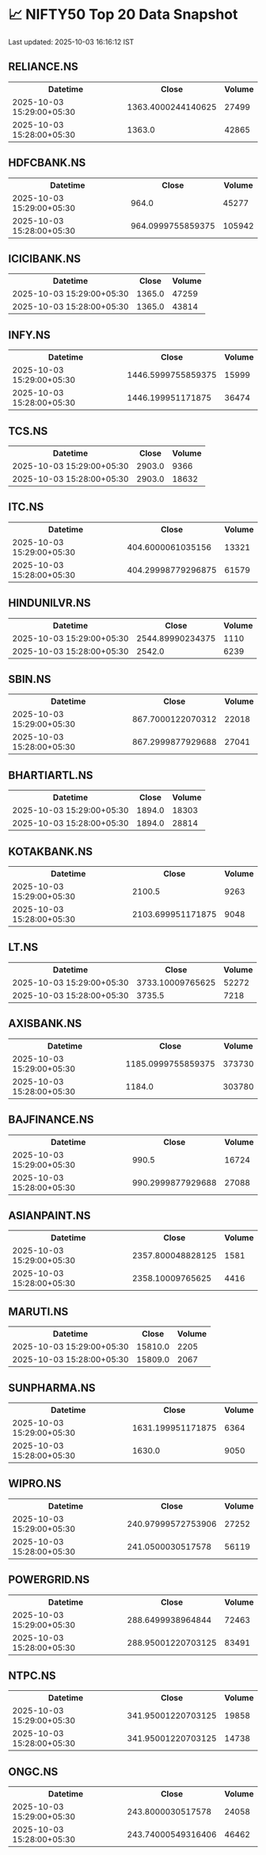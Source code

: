 # 📈 NIFTY50 Top 20 Data Snapshot

Last updated: 2025-10-03 16:16:12 IST

## RELIANCE.NS

<table>
  <tr><th>Datetime</th><th>Close</th><th>Volume</th></tr>
  <tr><td>2025-10-03 15:29:00+05:30</td><td>1363.4000244140625</td><td>27499</td></tr>
  <tr><td>2025-10-03 15:28:00+05:30</td><td>1363.0</td><td>42865</td></tr>
</table>

## HDFCBANK.NS

<table>
  <tr><th>Datetime</th><th>Close</th><th>Volume</th></tr>
  <tr><td>2025-10-03 15:29:00+05:30</td><td>964.0</td><td>45277</td></tr>
  <tr><td>2025-10-03 15:28:00+05:30</td><td>964.0999755859375</td><td>105942</td></tr>
</table>

## ICICIBANK.NS

<table>
  <tr><th>Datetime</th><th>Close</th><th>Volume</th></tr>
  <tr><td>2025-10-03 15:29:00+05:30</td><td>1365.0</td><td>47259</td></tr>
  <tr><td>2025-10-03 15:28:00+05:30</td><td>1365.0</td><td>43814</td></tr>
</table>

## INFY.NS

<table>
  <tr><th>Datetime</th><th>Close</th><th>Volume</th></tr>
  <tr><td>2025-10-03 15:29:00+05:30</td><td>1446.5999755859375</td><td>15999</td></tr>
  <tr><td>2025-10-03 15:28:00+05:30</td><td>1446.199951171875</td><td>36474</td></tr>
</table>

## TCS.NS

<table>
  <tr><th>Datetime</th><th>Close</th><th>Volume</th></tr>
  <tr><td>2025-10-03 15:29:00+05:30</td><td>2903.0</td><td>9366</td></tr>
  <tr><td>2025-10-03 15:28:00+05:30</td><td>2903.0</td><td>18632</td></tr>
</table>

## ITC.NS

<table>
  <tr><th>Datetime</th><th>Close</th><th>Volume</th></tr>
  <tr><td>2025-10-03 15:29:00+05:30</td><td>404.6000061035156</td><td>13321</td></tr>
  <tr><td>2025-10-03 15:28:00+05:30</td><td>404.29998779296875</td><td>61579</td></tr>
</table>

## HINDUNILVR.NS

<table>
  <tr><th>Datetime</th><th>Close</th><th>Volume</th></tr>
  <tr><td>2025-10-03 15:29:00+05:30</td><td>2544.89990234375</td><td>1110</td></tr>
  <tr><td>2025-10-03 15:28:00+05:30</td><td>2542.0</td><td>6239</td></tr>
</table>

## SBIN.NS

<table>
  <tr><th>Datetime</th><th>Close</th><th>Volume</th></tr>
  <tr><td>2025-10-03 15:29:00+05:30</td><td>867.7000122070312</td><td>22018</td></tr>
  <tr><td>2025-10-03 15:28:00+05:30</td><td>867.2999877929688</td><td>27041</td></tr>
</table>

## BHARTIARTL.NS

<table>
  <tr><th>Datetime</th><th>Close</th><th>Volume</th></tr>
  <tr><td>2025-10-03 15:29:00+05:30</td><td>1894.0</td><td>18303</td></tr>
  <tr><td>2025-10-03 15:28:00+05:30</td><td>1894.0</td><td>28814</td></tr>
</table>

## KOTAKBANK.NS

<table>
  <tr><th>Datetime</th><th>Close</th><th>Volume</th></tr>
  <tr><td>2025-10-03 15:29:00+05:30</td><td>2100.5</td><td>9263</td></tr>
  <tr><td>2025-10-03 15:28:00+05:30</td><td>2103.699951171875</td><td>9048</td></tr>
</table>

## LT.NS

<table>
  <tr><th>Datetime</th><th>Close</th><th>Volume</th></tr>
  <tr><td>2025-10-03 15:29:00+05:30</td><td>3733.10009765625</td><td>52272</td></tr>
  <tr><td>2025-10-03 15:28:00+05:30</td><td>3735.5</td><td>7218</td></tr>
</table>

## AXISBANK.NS

<table>
  <tr><th>Datetime</th><th>Close</th><th>Volume</th></tr>
  <tr><td>2025-10-03 15:29:00+05:30</td><td>1185.0999755859375</td><td>373730</td></tr>
  <tr><td>2025-10-03 15:28:00+05:30</td><td>1184.0</td><td>303780</td></tr>
</table>

## BAJFINANCE.NS

<table>
  <tr><th>Datetime</th><th>Close</th><th>Volume</th></tr>
  <tr><td>2025-10-03 15:29:00+05:30</td><td>990.5</td><td>16724</td></tr>
  <tr><td>2025-10-03 15:28:00+05:30</td><td>990.2999877929688</td><td>27088</td></tr>
</table>

## ASIANPAINT.NS

<table>
  <tr><th>Datetime</th><th>Close</th><th>Volume</th></tr>
  <tr><td>2025-10-03 15:29:00+05:30</td><td>2357.800048828125</td><td>1581</td></tr>
  <tr><td>2025-10-03 15:28:00+05:30</td><td>2358.10009765625</td><td>4416</td></tr>
</table>

## MARUTI.NS

<table>
  <tr><th>Datetime</th><th>Close</th><th>Volume</th></tr>
  <tr><td>2025-10-03 15:29:00+05:30</td><td>15810.0</td><td>2205</td></tr>
  <tr><td>2025-10-03 15:28:00+05:30</td><td>15809.0</td><td>2067</td></tr>
</table>

## SUNPHARMA.NS

<table>
  <tr><th>Datetime</th><th>Close</th><th>Volume</th></tr>
  <tr><td>2025-10-03 15:29:00+05:30</td><td>1631.199951171875</td><td>6364</td></tr>
  <tr><td>2025-10-03 15:28:00+05:30</td><td>1630.0</td><td>9050</td></tr>
</table>

## WIPRO.NS

<table>
  <tr><th>Datetime</th><th>Close</th><th>Volume</th></tr>
  <tr><td>2025-10-03 15:29:00+05:30</td><td>240.97999572753906</td><td>27252</td></tr>
  <tr><td>2025-10-03 15:28:00+05:30</td><td>241.0500030517578</td><td>56119</td></tr>
</table>

## POWERGRID.NS

<table>
  <tr><th>Datetime</th><th>Close</th><th>Volume</th></tr>
  <tr><td>2025-10-03 15:29:00+05:30</td><td>288.6499938964844</td><td>72463</td></tr>
  <tr><td>2025-10-03 15:28:00+05:30</td><td>288.95001220703125</td><td>83491</td></tr>
</table>

## NTPC.NS

<table>
  <tr><th>Datetime</th><th>Close</th><th>Volume</th></tr>
  <tr><td>2025-10-03 15:29:00+05:30</td><td>341.95001220703125</td><td>19858</td></tr>
  <tr><td>2025-10-03 15:28:00+05:30</td><td>341.95001220703125</td><td>14738</td></tr>
</table>

## ONGC.NS

<table>
  <tr><th>Datetime</th><th>Close</th><th>Volume</th></tr>
  <tr><td>2025-10-03 15:29:00+05:30</td><td>243.8000030517578</td><td>24058</td></tr>
  <tr><td>2025-10-03 15:28:00+05:30</td><td>243.74000549316406</td><td>46462</td></tr>
</table>

